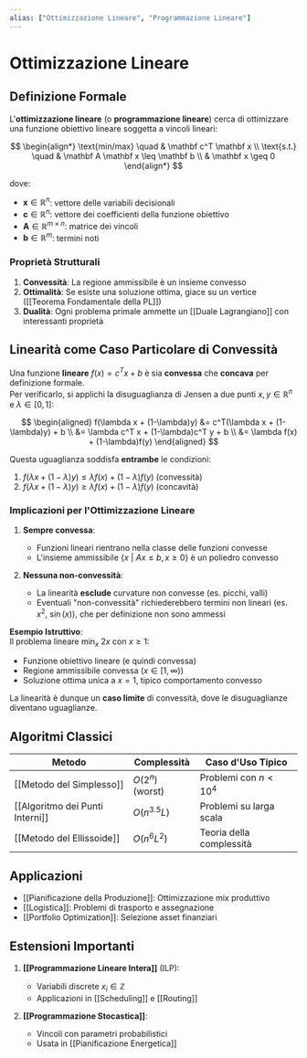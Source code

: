 ```yaml
---
alias: ["Ottimizzazione Lineare", "Programmazione Lineare"]
---
```


# Ottimizzazione Lineare


## Definizione Formale
L'**ottimizzazione lineare** (o **programmazione lineare**) cerca di ottimizzare una funzione obiettivo lineare soggetta a vincoli lineari:

$$
\begin{align*}
\text{min/max} \quad & \mathbf c^T \mathbf x \\
\text{s.t.} \quad & \mathbf A \mathbf x \leq \mathbf b \\
& \mathbf x \geq 0
\end{align*}
$$

dove:
- $\mathbf x \in \mathbb{R}^n$: vettore delle variabili decisionali
- $\mathbf c \in \mathbb{R}^n$: vettore dei coefficienti della funzione obiettivo
- $\mathbf A \in \mathbb{R}^{m \times n}$: matrice dei vincoli
- $\mathbf b \in \mathbb{R}^m$: termini noti


### Proprietà Strutturali
1. **Convessità**: La regione ammissibile è un insieme convesso
2. **Ottimalità**: Se esiste una soluzione ottima, giace su un vertice ([[Teorema Fondamentale della PL]])
3. **Dualità**: Ogni problema primale ammette un [[Duale Lagrangiano]] con interessanti proprietà

## Linearità come Caso Particolare di Convessità

Una funzione **lineare** $f(x) = c^T x + b$ è sia **convessa** che **concava** per definizione formale.  
Per verificarlo, si applichi la disuguaglianza di Jensen a due punti $x, y \in \mathbb{R}^n$ e $\lambda \in [0,1]$:

$$
\begin{aligned}
f(\lambda x + (1-\lambda)y) &= c^T(\lambda x + (1-\lambda)y) + b \\
&= \lambda c^T x + (1-\lambda)c^T y + b \\
&= \lambda f(x) + (1-\lambda)f(y)
\end{aligned}
$$

Questa uguaglianza soddisfa **entrambe** le condizioni:  
1. $f(\lambda x + (1-\lambda)y) \leq \lambda f(x) + (1-\lambda)f(y)$ (convessità)  
2. $f(\lambda x + (1-\lambda)y) \geq \lambda f(x) + (1-\lambda)f(y)$ (concavità)  

### Implicazioni per l'Ottimizzazione Lineare  
1. **Sempre convessa**:  
   - Funzioni lineari rientrano nella classe delle funzioni convesse  
   - L'insieme ammissibile $\{x \ | \ A x \leq b, x \geq 0\}$ è un poliedro convesso  

2. **Nessuna non-convessità**:  
   - La linearità **esclude** curvature non convesse (es. picchi, valli)  
   - Eventuali "non-convessità" richiederebbero termini non lineari (es. $x^2$, $\sin(x)$), che per definizione non sono ammessi  

**Esempio Istruttivo**:  
Il problema lineare $\min_{x} \ 2x$ con $x \geq 1$:  
- Funzione obiettivo lineare (e quindi convessa)  
- Regione ammissibile convessa ($x \in [1, \infty)$)  
- Soluzione ottima unica a $x = 1$, tipico comportamento convesso  

La linearità è dunque un **caso limite** di convessità, dove le disuguaglianze diventano uguaglianze.  

## Algoritmi Classici
| Metodo                | Complessità          | Caso d'Uso Tipico          |
|-----------------------|----------------------|----------------------------|
| [[Metodo del Simplesso]] | $O(2^n)$ (worst)  | Problemi con $n < 10^4$   |
| [[Algoritmo dei Punti Interni]] | $O(n^{3.5}L)$ | Problemi su larga scala     |
| [[Metodo del Ellissoide]] | $O(n^6L^2)$     | Teoria della complessità    |

## Applicazioni
- [[Pianificazione della Produzione]]: Ottimizzazione mix produttivo
- [[Logistica]]: Problemi di trasporto e assegnazione
- [[Portfolio Optimization]]: Selezione asset finanziari

## Estensioni Importanti
1. **[[Programmazione Lineare Intera]]** (ILP):
   - Variabili discrete $x_i \in \mathbb{Z}$
   - Applicazioni in [[Scheduling]] e [[Routing]]

2. **[[Programmazione Stocastica]]**:
   - Vincoli con parametri probabilistici
   - Usata in [[Pianificazione Energetica]]
